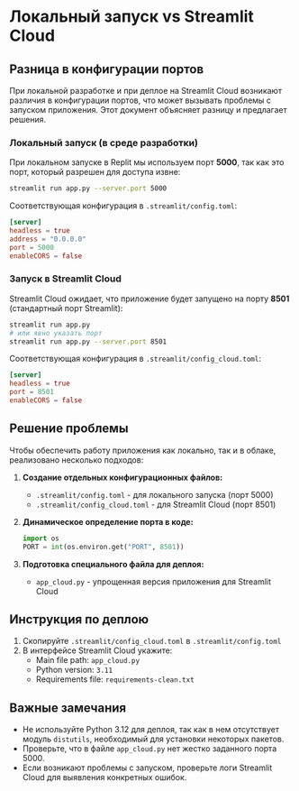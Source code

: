 # Локальный запуск vs Streamlit Cloud

## Разница в конфигурации портов

При локальной разработке и при деплое на Streamlit Cloud возникают различия в конфигурации портов, что может вызывать проблемы с запуском приложения. Этот документ объясняет разницу и предлагает решения.

### Локальный запуск (в среде разработки)

При локальном запуске в Replit мы используем порт **5000**, так как это порт, который разрешен для доступа извне:

```bash
streamlit run app.py --server.port 5000
```

Соответствующая конфигурация в `.streamlit/config.toml`:
```toml
[server]
headless = true
address = "0.0.0.0"
port = 5000
enableCORS = false
```

### Запуск в Streamlit Cloud

Streamlit Cloud ожидает, что приложение будет запущено на порту **8501** (стандартный порт Streamlit):

```bash
streamlit run app.py
# или явно указать порт
streamlit run app.py --server.port 8501
```

Соответствующая конфигурация в `.streamlit/config_cloud.toml`:
```toml
[server]
headless = true
port = 8501
enableCORS = false
```

## Решение проблемы

Чтобы обеспечить работу приложения как локально, так и в облаке, реализовано несколько подходов:

1. **Создание отдельных конфигурационных файлов:**
   - `.streamlit/config.toml` - для локального запуска (порт 5000)
   - `.streamlit/config_cloud.toml` - для Streamlit Cloud (порт 8501)

2. **Динамическое определение порта в коде:**
   ```python
   import os
   PORT = int(os.environ.get("PORT", 8501))
   ```

3. **Подготовка специального файла для деплоя:**
   - `app_cloud.py` - упрощенная версия приложения для Streamlit Cloud

## Инструкция по деплою

1. Скопируйте `.streamlit/config_cloud.toml` в `.streamlit/config.toml`
2. В интерфейсе Streamlit Cloud укажите:
   - Main file path: `app_cloud.py`
   - Python version: `3.11`
   - Requirements file: `requirements-clean.txt`

## Важные замечания

- Не используйте Python 3.12 для деплоя, так как в нем отсутствует модуль `distutils`, необходимый для установки некоторых пакетов.
- Проверьте, что в файле `app_cloud.py` нет жестко заданного порта 5000.
- Если возникают проблемы с запуском, проверьте логи Streamlit Cloud для выявления конкретных ошибок.